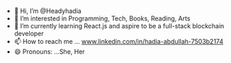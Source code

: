 - 👋 Hi, I’m @Headyhadia
- 👀 I’m interested in Programming, Tech, Books, Reading, Arts
- 🌱 I’m currently learning React.js and aspire to be a full-stack blockchain developer
- 📫 How to reach me ...  www.linkedin.com/in/hadia-abdullah-7503b2174 
- 😄 Pronouns: ...She, Her

<!---
Headyhadia/Headyhadia is a ✨ special ✨ repository because its `README.md` (this file) appears on your GitHub profile.
You can click the Preview link to take a look at your changes.
--->
